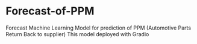 # Forecast-of-PPM
Forecast Machine Learning Model for prediction of PPM (Automotive Parts Return Back to supplier)
This model deployed with Gradio
